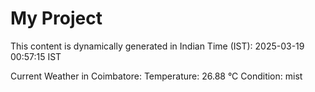 # My Project

This content is dynamically generated in Indian Time (IST): 2025-03-19 00:57:15 IST


Current Weather in Coimbatore:
Temperature: 26.88 °C
Condition: mist
